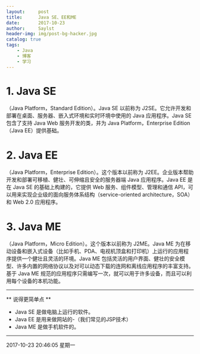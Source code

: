 ```yaml
---
layout:     post
title:      Java SE、EE和ME
date:       2017-10-23
author:     Saylst
header-img: img/post-bg-hacker.jpg
catalog: true
tags:
    - Java
    - 博客
    - 学习
---
```

# 1. Java SE
（Java Platform，Standard Edition）。Java SE 以前称为 J2SE。它允许开发和部署在桌面、服务器、嵌入式环境和实时环境中使用的 Java 应用程序。Java SE 包含了支持 Java Web 服务开发的类，并为 Java Platform，Enterprise Edition（Java EE）提供基础。

# 2. Java EE
（Java Platform，Enterprise Edition）。这个版本以前称为 J2EE。企业版本帮助开发和部署可移植、健壮、可伸缩且安全的服务器端 Java 应用程序。Java EE 是在 Java SE 的基础上构建的，它提供 Web 服务、组件模型、管理和通信 API，可以用来实现企业级的面向服务体系结构（service-oriented architecture，SOA）和 Web 2.0 应用程序。

# 3. Java ME
（Java Platform，Micro Edition）。这个版本以前称为 J2ME。Java ME 为在移动设备和嵌入式设备（比如手机、PDA、电视机顶盒和打印机）上运行的应用程序提供一个健壮且灵活的环境。Java ME 包括灵活的用户界面、健壮的安全模型、许多内置的网络协议以及对可以动态下载的连网和离线应用程序的丰富支持。基于 Java ME 规范的应用程序只需编写一次，就可以用于许多设备，而且可以利用每个设备的本机功能。

------------


** 说得更简单点 **
- Java SE 是做电脑上运行的软件。
- Java EE 是用来做网站的-（我们常见的JSP技术）
- Java ME 是做手机软件的。

------------


2017-10-23 20:46:05 星期一

